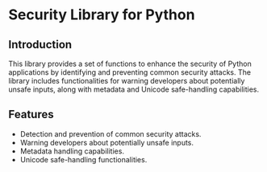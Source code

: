# Security Library for Python

## Introduction
This library provides a set of functions to enhance the security of Python applications by identifying and preventing common security attacks. The library includes functionalities for warning developers about potentially unsafe inputs, along with metadata and Unicode safe-handling capabilities.

## Features
- Detection and prevention of common security attacks.
- Warning developers about potentially unsafe inputs.
- Metadata handling capabilities.
- Unicode safe-handling functionalities.

